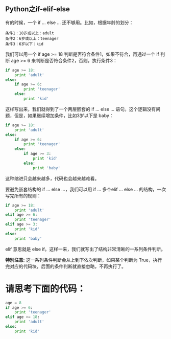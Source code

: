 ## Python之if-elif-else ##

有的时候，一个 if ... else ... 还不够用。比如，根据年龄的划分：

```
条件1：18岁或以上：adult
条件2：6岁或以上：teenager
条件3：6岁以下：kid
```

我们可以用一个 if age >= 18 判断是否符合条件1，如果不符合，再通过一个 if 判断 age >= 6 来判断是否符合条件2，否则，执行条件3：

```python
if age >= 18:
    print 'adult'
else:
    if age >= 6:
        print 'teenager'
    else:
        print 'kid'
```

这样写出来，我们就得到了一个两层嵌套的 if ... else ... 语句。这个逻辑没有问题，但是，如果继续增加条件，比如3岁以下是 baby：

```python
if age >= 18:
    print 'adult'
else:
    if age >= 6:
        print 'teenager'
    else:
        if age >= 3:
            print 'kid'
        else:
            print 'baby'
```

这种缩进只会越来越多，代码也会越来越难看。

要避免嵌套结构的 if ... else ...，我们可以用 if ... 多个elif ... else ... 的结构，一次写完所有的规则：

```python
if age >= 18:
    print 'adult'
elif age >= 6:
    print 'teenager'
elif age >= 3:
    print 'kid'
else:
    print 'baby'
```

elif 意思就是 else if。这样一来，我们就写出了结构非常清晰的一系列条件判断。

**特别注意:** 这一系列条件判断会从上到下依次判断，如果某个判断为 True，执行完对应的代码块，后面的条件判断就直接忽略，不再执行了。

# 请思考下面的代码： #

```python
age = 8
if age >= 6:
    print 'teenager'
elif age >= 18:
    print 'adult'
else:
    print 'kid'
```